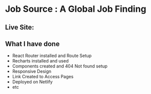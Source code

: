 # Job Source : A Global Job Finding

## Live Site: 

## What I have done

- React Router installed and Route Setup
- Recharts installed and used
- Components created and 404 Not found setup
- Responsive Design
- Link Created to Access Pages
- Deployed on Netlify 
- etc
